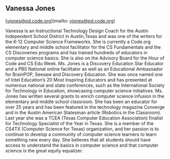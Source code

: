 ## Vanessa Jones

[vjones@pd.code.org](mailto: vjones@pd.code.org)

Vanessa is an Instructional Technology Design Coach for the Austin Independent School District in Austin,Texas and was one of the writers for the K-12 Computer Science Frameworks. She is currently a Code.org elementary and middle school facilitator for the CS Fundamentals and the CS Discoveries programs and has trained hundreds of educators in computer science basics.  She is also on the Advisory Board for the Hour of Code and CS Edu Week. Ms. Jones is a Discovery Education Star Educator and a PBS National online facilitator as well as an Educational Ambassador for BrainPOP, Seesaw and Discovery Education. She was once named one of Intel Education’s 20 Most Inspiring Educators and has presented at numerous national and state conferences, such as the International Society for Technology in Education, showcasing computer science initiatives. Ms. Jones has written several grants to enrich computer science infusion in the elementary and middle school classroom. She has been an educator for over 25 years and has been featured in the technology magazine Converge and in the Austin American Statesman article (Robotics in the Classroom). Last year she was a TCEA (Texas Computer Education Association) finalist for Technology Specialist of the Year in Texas. She is a member of the CS4TX (Computer Science for Texas) organization, and her passion is to continue to develop a community of computer science learners to learn something new every day. She believes that all students should have access to understand the basics in computer science and that computer science is the great equity equalizer.

